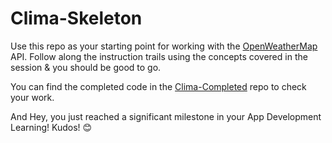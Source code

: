 <h1>Clima-Skeleton</h1>

Use this repo as your starting point for working with the <a href="https://openweathermap.org/">OpenWeatherMap</a> API.
Follow along the instruction trails using the concepts covered in the session & you should be good to go.

You can find the completed code in the <a href="https://github.com/BhumikaSaini/Clima-Completed">Clima-Completed</a> repo to check your work.

And Hey, you just reached a significant milestone in your App Development Learning! Kudos! :blush:
